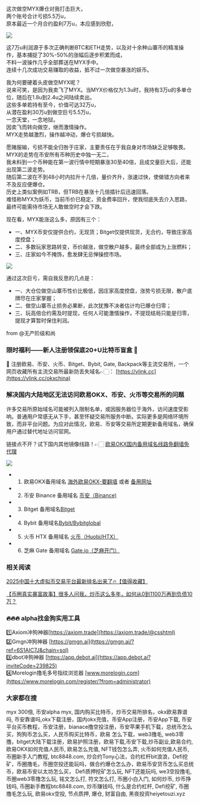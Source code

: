 这次做空MYX爆仓对我打击巨大，  
两个账号合计亏损5.5万u，  
原本最近一个月合约盈利7万u，本应感到欣慰，  

[![](https://307e939.webp.li/20250909091715_3501_1140.jpg)](https://btc8848.com/top-10-exchanges)  

这7万u利润源于多次正确判断BTC和ETH走势，以及对十余种山寨币的精准操作，基本捕捉了30%-50%的涨幅后逐步积累而成，  
不料一波操作几乎全部葬送在MYX手中。  
连续十几次成功交易赚取的收益，抵不过一次做空暴涨的妖币。  

我为何要硬着头皮做空MYX呢？  
说来可笑，是因为我卖飞了MYX。当MYX价格仅为1.3u时，我持有3万u的多单仓位，随后在1.8u到2.4u之间陆续卖出。  
这些多单若持有至今，价值可达32万u，  
从潜在盈利30万u到做空巨亏5.5万u，  
一念天堂，一念地狱。  
因卖飞而转向做空，继而激情操作。  
MYX走势越激烈，操作越冲动，爆仓亏损越快。  

愿赌服输，亏损不能全归咎于庄家，主要责任在于我自身对市场缺乏足够敬畏。  
MYX的走势在币安所有币种历史中独一无二，  
我未料到一个币种能在第一波行情中短期暴涨30至40倍，且成交量巨大后，还能出现第二波走势。  
随后第二波在不到48小时内拉升十几倍，量价齐升，涨速过快，使做错方向者来不及反应便爆仓。  
历史上类似案例如TRB，但TRB在暴涨十几倍插针后迅速回落。  
难怪称MYX为妖币，当前币价已稳定，资金费率回升，使我彻底失去介入思路，最终可能需待市场无人敢做空时才会下跌。  

现在看，MYX能涨这么多，原因有三个：  
- 一、MYX币安仅提供合约，无现货；Bitget仅提供现货，无合约，导致庄家高度控盘；  
- 二、多数玩家思路转变，币价越涨，做空散户越多，最终全部成为上涨燃料；  
- 三、庄家如今不掩饰，愈发肆无忌惮操控市场。  

[![](https://307e939.webp.li/20250909081854_15363_267.jpg)](https://btc8848.com/top-10-exchanges)  

通过这次巨亏，需自我反思的几点是：  
- 一、大仓位做空山寨币性价比极低，因庄家高度控盘，涨势亏损无限，散户底牌尽在庄家掌握；  
- 二、做空山寨币止损务必果断，此次犹豫不决者估计均已爆仓归零；  
- 三、玩高倍合约需及时提现，任何人可能激情操作，不提现结局只能是归零，提现才算暂时保住利润。  

from @无产阶级和尚  

### 限时福利——新人注册领保底20+U比特币盲盒 🎁  
🎁 注册欧易、币安、火币、Bitget、Bybit, Gate, Backpack等主流交易所，一个网页收藏所有主流交易所最新防丢失域名👉🏻： [https://vlink.cc](https://vlink.cc/okxchina)  

### 解决国内大陆地区无法访问欧易OKX、币安、火币等交易所的问题  
许多交易所原始域名可能被列入限制名单，或因服务器位于海外，访问速度受影响。普通用户常感无从下手，甚至怀疑交易所服务中断。实际更多是网络环境所致，而非平台问题。为应对此情况，欧易、币安等交易所定期更新备用域名，确保用户通过替代地址访问官网。  

链接点不开？试下国内其他镜像线路！👉🏻 [欧易OKX国内备用域名线路免翻墙免代理](https://vlink.cc/okxcn)  

[![](https://307e939.webp.li/20250812124552161.png)](https://vlink.cc/okxcn)  

- 1. 欧易OKX备用域名 [海外欧易OKX-要翻墙](https://www.okx.com/join/76527935) 或者 [备用网址](https://www.oucnyi.net/zh-hans/join/76527935)   
- 2. 币安 Binance 备用域名 [币安（Binance)](https://accounts.binance.com/zh-CN/register?ref=36457687)  
- 3. Bitget 备用域名[Bitget](https://www.bitget.com/zh-CN/referral/register?from=referral&clacCode=VRNEYUTR)  
- 4. Bybit 备用域名[Bybit/Bybitglobal](https://www.bybitglobal.com/zh-MY/invite/?ref=VMKORMM)  
- 5. 火币 HTX 备用域名 [火币（Huobi/HTX）](https://www.htx.com/invite/zh-cn/1f?invite_code=whf45223)  
- 6. 芝麻 Gate 备用域名 [Gate.io（芝麻开门）](https://www.gate.io/zh/signup?ref_type=103&ref=A1ERAQ)  

### 相关阅读  

[2025中国十大虚拟币交易平台最新排名出来了🔥【值得收藏】](https://btc8848.com/top-10-exchanges/)  

[【币圈真实暴富故事】很多人问我，炒币这么多年，如何从0到1100万再到负债10万？](https://heiyetouzi.xyz/biquanstory001/)  

### 🔥🔥🔥 alpha找金狗实用工具  
1️⃣Axiom冲狗神器[https://axiom.trade](https://axiom.trade/@csshtml)    
2️⃣Gmgn冲狗神器 [https://gmgn.ai](https://gmgn.ai/?ref=6S1AIC7J&chain=sol)    
3️⃣dbot冲狗神器 [https://app.debot.ai](https://app.debot.ai?inviteCode=239825)    
4️⃣Morelogin撸毛多号指纹浏览器 [www.morelogin.com](https://www.morelogin.com/register/?from=administrator)    

### 大家都在搜  
myx 300倍, 币安alpha myx, 国内购买比特币，炒币交易所排名，okx欧易靠谱吗, 币安靠谱吗,okx下载注册，国内okx充值，币安App注册，币安App下载, 币安平台买币教程，币安注册，bianace撸空投注册，币安苹果手机下载，总统币怎么买，狗狗币怎么买，人民币购买比特币，欧易 怎么下载，web3撸毛, web3零撸，bitget大陆下载注册，欧易护照注册，欧易下载,币安下载,炒币副业,欧易合约, 欧易OKX如何充值人民币, 欧易怎么充值, NFT钱包怎么弄, 火币如何充值人民币, 币圈新手入门教程, btc8848.com, 炒合约Tony心法，合约杠杆bit浪浪，Defi挖矿，币圈撸毛，币圈空投还能玩吗，做合约爆仓怎么办，欧易币安货币怎么买总统币，欧易币安以太坊怎么买， Defi质押挖矿怎么玩, NFT还能玩吗, we3空投撸毛, 币圈web3零撸怎么玩, 铭文怎么打, 符文怎么打, 币圈小白入门, 如何炒币, 炒币挣钱吗, 币圈新手教程btc8848.com, 炒币赚钱吗, 什么是合约杠杆, Defi挖矿, 币圈撸毛怎么玩, 欧易okx空投, 节点质押, 爆仓, 财富自由, 黑夜投资heiyetouzi.xyz
